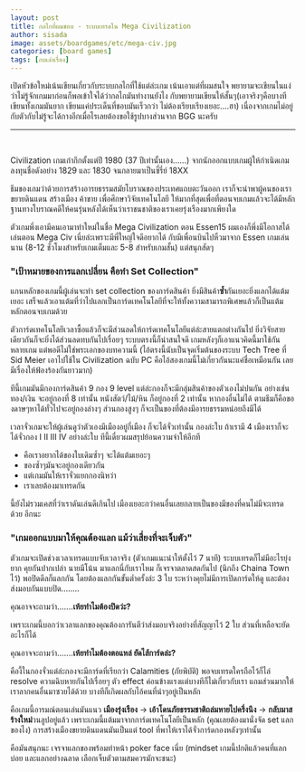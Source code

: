 ```yaml
---
layout: post
title: กลไกที่ผมชอบ - ระบบเทรดใน Mega Civilization
author: sisada
image: assets/boardgames/etc/mega-civ.jpg
categories: [board games]
tags: [กบเล่าเรื่อง]
---
```

เปิดหัวข้อใหม่เน้นเขียนเกี่ยวกับระบบกลไกที่ใช้แต่ล่ะเกม เน้นเอาแต่ที่ผมสนใจ พยายามจะเขียนในแง่ว่าไม่รู้จักเกมมาก่อนก็พอเข้าใจได้ว่ากลไกมันทำงานยังไง กับพยายามเขียนให้สั้นๆ(เอาจริงๆคือบางทีเขียนทั้งเกมมันยาก เขียนแค่ประเด็นที่ชอบมันเร็วกว่า ไม่ต้องเรียบเรียงเยอะ....ฮา) เนื่องจากเกมไม่อยู่กับตัวกับไม่รู้จะได้กางอีกเมื่อไรเลยต้องขอใช้รูปบางส่วนจาก BGG นะครับ



---



 

Civilization เกมเก๋ากึกตั้งแต่ปี 1980 (37 ปีเท่านั้นเอง......) จากนักออกแบบเกมผู้ให้กำเนิดเกมลงทุนชื่อดังอย่าง 1829 และ 1830 จนกลายมาเป็นซี่รี่ย์ 18XX

ธีมของเกมว่าด้วยการสร้างอารยธรรมสมัยโบราณของประเทศแถบตะวันออก เราก็จะนำพาผู้คนของเราขยายดินแดน สร้างเมือง ค้าขาย เพื่อศึกษาวิจัยเทคโนโลยี ให้มากที่สุดเพื่อที่ตอนจบเกมแล้วจะได้มีหลักฐานทางโบราณคดีให้คนรุ่นหลังได้เห็นว่าเราชนชาติของเราเคยรุ่งเรืองมากเพียงใด

ตัวเกมพึ่งเอามีคนเอามาทำใหม่ในชื่อ Mega Civilization ตอน Essen15 ผมเองก็พึ่งมีโอกาสได้เล่นตอน Mega Civ เนี่ยล่ะเพราะมีพี่ใหญ่ใจดีอยากได้ กับมีเพื่อนบินไปหิ้วมาจาก Essen เกมเล่นนาน (8-12 ชั่วโมงสำหรับเกมเต็มและ 5-8 สำหรับเกมสั้น) แต่สนุกสัดๆ
### "เป้าหมายของการแลกเปลี่ยน คือทำ Set Collection"


แกนหลักของเกมนี้ผู้เล่นจะทำ set collection ของการ์ดสินค้า ยิ่งมีสินค้า**ซ้ำ**กันเยอะยิ่งแลกได้แต้มเยอะ เสร็จแล้วเอาแต้มที่ว่าไปแลกเป็นการ์ดเทคโนโลยีที่จะให้ทั้งความสามารถพิเศษแล้วก็เป็นแต้มหลักตอนจบเกมด้วย

ตัวการ์ดเทคโนโลยีเวลาซื้อแล้วก็จะมีส่วนลดให้การ์ดเทคโนโลยีแต่ล่ะสายแตกต่างกันไป ยิ่งวิจัยสายเดียวกันก็จะยิ่งได้ส่วนลดทบกันไปเรื่อยๆ ระบบตรงนี้ก็น่าสนใจดี เกมหลังๆก็เอาแนวคิดนี้มาใช้กันหลายเกม แต่พอดีไม่ใช่พระเอกของบทความนี้ (ไอ้ตรงนี้นับเป็นจุดเริ่มต้นของระบบ Tech Tree ที่ Sid Meier เอาไปใช้ใน Civilization ฉบับ PC คือไอ้สองเกมนี้ไม่เกี่ยวกันนะแค่ชื่อเหมือนกัน เลยมีเรื่องให้ฟ้องร้องกันยาวมาก)

ทีนี้เกมมันมีกองการ์ดสินค้า 9 กอง 9 level แต่ล่ะกองก็จะมีกลุ่มสินค้าของตัวเองไม่ปนกัน อย่างเช่นทอง/เงิน จะอยู่กองที่ 8 เท่านั้น หนังสัตว์/ไม้/หิน ก็อยู่กองที่ 2 เท่านั้น หากองอื่นไม่ได้ ตามธีมก็คือของดาษๆหาได้ทั่วไปจะอยู่กองล่างๆ ส่วนกองสูงๆ ก็จะเป็นของที่ต้องมีอารยธรรมหน่อยถึงมีได้

เวลาจั่วเกมจะให้ผู้เล่นดูว่าตัวเองมีเมืองอยู่กี่เมือง ก็จะได้จั่วเท่านั้น กองล่ะใบ ถ้าเรามี 4 เมืองเราก็จะได้จั่วกอง I II III IV อย่างล่ะใบ
ทีนี้เดี๋ยวผมสรุปย้อนความจำให้อีกที


* คือเราอยากได้ของใบเดิมซ้ำๆ จะได้แต้มเยอะๆ
* ของซ้ำๆมันจะอยู่กองเดียวกัน
* แต่เกมมันให้เราจั่วแยกกองนิหว่า
* เราเลยต้องมาเทรดกัน


นี้ยังไม่รวมเคสที่ว่าเราดันเล่นดีเกินไป เมืองเยอะกว่าคนอื่นเลยกลายเป็นของมีของที่คนไม่มีจะเทรดด้วย อีกนะ
### "เกมออกแบบมาให้คุณต้องแลก แม้ว่าเสี่ยงที่จะเจ็บตัว"


ตัวเกมจะเปิดช่วงเวลาเทรดแบบจับเวลาจริง (ตัวเกมแนะนำให้ตั้งไว้ 7 นาที) ระบบเทรดก็ไม่มีอะไรยุ่งยาก คุยกันปากเปล่า นายมีโน้น มาแลกนี่กับเราไหม ก็เจรจาตลาดสดกันไป (นึกถึง Chaina Town ไว้) พอปิดดีลก็แลกกัน โดยต้องแลกกันขั้นต่ำครั้งล่ะ 3 ใบ ระหว่างคุยไม่มีการเปิดการ์ดให้ดู และต้องส่งมอบกันแบบปิด........

คุณอาจจะถามว่า.......**เห้ยทำไมต้องปิดว่ะ?**

เพราะเกมนี้บอกว่าเวลาแลกของคุณต้องการันตีว่าส่งมอบจริงอย่างที่สัญญาไว้ 2 ใบ ส่วนที่เหลือจะยัดอะไรก็ได้

คุณอาจจะถามว่า.......**เห้ยทำไมต้องตอแหล่ ยัดไส้การ์ดล่ะ?**

คืองี้ในกองจั่วแต่ล่ะกองจะมีการ์ดที่เรียกว่า Calamities (ภัยพิบัติ) พอจบเทรดใครถือไว้ก็ไล่ resolve ความฉิบหายกันไปเรื่อยๆ ตัว effect ค่อนข้างแรงแต่บางทีก็ไม่เกี่ยวกับเรา แถมส่วนมากให้เราลากคนอื่นมาซวยได้ด้วย บางทีก็เกิดผลกับไอ้คนที่นำๆอยู่เป็นหลัก

คือเกมนี้อารมณ์ตอนเล่นมันแนว **เมืองรุ่งเรือง** -> **เอ้าโดนภัยธรรมชาติถล่มหายไปครึ่งนึง** -> **กลับมาสร้างใหม่**วนลูปอยู่แล้ว เพราะเกมนี้แต้มมาจากการ์ดเทคโนโลยีเป็นหลัก (คุณเลยต้องมานั่งจัด set แลกของไง) การสร้างเมืองขยายดินแดนมันเป็นแต่ tool ที่พาให้เราได้จั่วการ์ดกองหลังๆเท่านั้น

คือมันสนุกนะ เจรจาแลกของพร้อมทำหน้า poker face เนี่ย (mindset เกมนี้ปกติแล้วคนที่แลกบ่อย และแลกอย่างฉลาด เลือกเจ็บตัวตามสมควรมักจะชนะ)